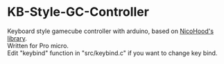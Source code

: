 # KB-Style-GC-Controller
Keyboard style gamecube controller with arduino, based on [NicoHood's library](https://github.com/NicoHood/Nintendo).\
Written for Pro micro.\
Edit "keybind" function in "src/keybind.c" if you want to change key bind.
